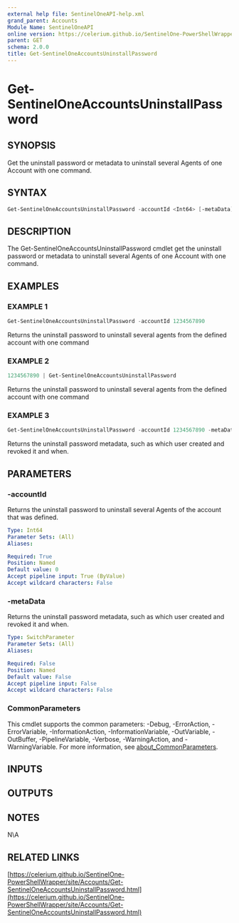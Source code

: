 ```yaml
---
external help file: SentinelOneAPI-help.xml
grand_parent: Accounts
Module Name: SentinelOneAPI
online version: https://celerium.github.io/SentinelOne-PowerShellWrapper/site/Accounts/Get-SentinelOneAccountsUninstallPassword.html
parent: GET
schema: 2.0.0
title: Get-SentinelOneAccountsUninstallPassword
---
```


# Get-SentinelOneAccountsUninstallPassword

## SYNOPSIS
Get the uninstall password or metadata to uninstall several Agents of one Account with one command.

## SYNTAX

```powershell
Get-SentinelOneAccountsUninstallPassword -accountId <Int64> [-metaData] [<CommonParameters>]
```

## DESCRIPTION
The Get-SentinelOneAccountsUninstallPassword cmdlet get the uninstall password or metadata to uninstall several Agents of one Account with one command.

## EXAMPLES

### EXAMPLE 1
```powershell
Get-SentinelOneAccountsUninstallPassword -accountId 1234567890
```

Returns the uninstall password to uninstall several agents from the defined account
with one command

### EXAMPLE 2
```powershell
1234567890 | Get-SentinelOneAccountsUninstallPassword
```

Returns the uninstall password to uninstall several agents from the defined account
with one command

### EXAMPLE 3
```powershell
Get-SentinelOneAccountsUninstallPassword -accountId 1234567890 -metaData
```

Returns the uninstall password metadata, such as which user created and revoked it and when.

## PARAMETERS

### -accountId
Returns the uninstall password to uninstall several Agents of the account that was defined.

```yaml
Type: Int64
Parameter Sets: (All)
Aliases:

Required: True
Position: Named
Default value: 0
Accept pipeline input: True (ByValue)
Accept wildcard characters: False
```

### -metaData
Returns the uninstall password metadata, such as which user created and revoked it and when.

```yaml
Type: SwitchParameter
Parameter Sets: (All)
Aliases:

Required: False
Position: Named
Default value: False
Accept pipeline input: False
Accept wildcard characters: False
```

### CommonParameters
This cmdlet supports the common parameters: -Debug, -ErrorAction, -ErrorVariable, -InformationAction, -InformationVariable, -OutVariable, -OutBuffer, -PipelineVariable, -Verbose, -WarningAction, and -WarningVariable. For more information, see [about_CommonParameters](http://go.microsoft.com/fwlink/?LinkID=113216).

## INPUTS

## OUTPUTS

## NOTES
N\A

## RELATED LINKS

[https://celerium.github.io/SentinelOne-PowerShellWrapper/site/Accounts/Get-SentinelOneAccountsUninstallPassword.html](https://celerium.github.io/SentinelOne-PowerShellWrapper/site/Accounts/Get-SentinelOneAccountsUninstallPassword.html)

